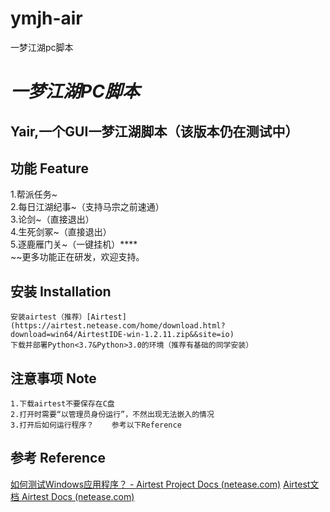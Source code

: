 # ymjh-air
一梦江湖pc脚本
# *一梦江湖PC脚本*

## Yair,一个GUI一梦江湖脚本（该版本仍在测试中）

## **功能** Feature

1.帮派任务~  
2.每日江湖纪事~（支持马宗之前速通）  
3.论剑~（直接退出）  
4.生死剑冢~（直接退出）  
5.逐鹿雁门关~（一键挂机）****  
~~更多功能正在研发，欢迎支持。

## **安装** Installation

```
安装airtest（推荐）[Airtest](https://airtest.netease.com/home/download.html?download=win64/AirtestIDE-win-1.2.11.zip&&site=io)
下载并部署Python<3.7&Python>3.0的环境（推荐有基础的同学安装）
```

## **注意事项** Note

```
1.下载airtest不要保存在C盘
2.打开时需要“以管理员身份运行”，不然出现无法嵌入的情况
3.打开后如何运行程序？    参考以下Reference
```

## **参考** Reference

[如何测试Windows应用程序？ - Airtest Project Docs (netease.com)](https://airtest.doc.io.netease.com/tutorial/7_Windows_automated_testing/)
[Airtest文档 Airtest Docs (netease.com)](https://airtest.doc.io.netease.com/)

